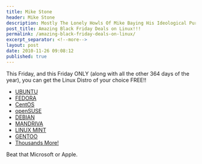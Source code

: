 ```yaml
---
title: Mike Stone
header: Mike Stone
description: Mostly The Lonely Howls Of Mike Baying His Ideological Purity At The Moon
post_title: Amazing Black Friday Deals on Linux!!!
permalink: /amazing-black-friday-deals-on-linux/
excerpt_separator: <!--more-->
layout: post
date: 2010-11-26 09:08:12
published: true
---
```



This Friday, and this Friday ONLY (along with all the other 364 days of the year), you can get the Linux Distro of your choice FREE!!

- [UBUNTU](http://www.ubuntu.com)
- [FEDORA](http://fedoraproject.org/)
- [CentOS](http://www.centos.org/)
- [openSUSE](http://www.opensuse.org/)
- [DEBIAN](http://www.debian.org/)
- [MANDRIVA](http://www.mandriva.com/)
- [LINUX MINT](http://linuxmint.com/)
- [GENTOO](http://www.gentoo.org/)
- [Thousands More!](http://distrowatch.com/)

Beat that Microsoft or Apple.
